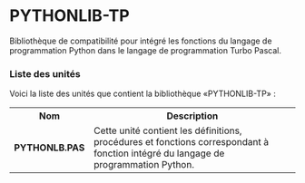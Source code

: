 # PYTHONLIB-TP
Bibliothèque de compatibilité pour intégré les fonctions du langage de programmation Python dans le langage de programmation Turbo Pascal.

<h3>Liste des unités</h3>

Voici la liste des unités que contient la bibliothèque «PYTHONLIB-TP» :

<table>
  <tr>
    <th>Nom</th>
    <th>Description</th>
  </tr>
  <tr>
    <td><b>PYTHONLB.PAS</b></td>
    <td>Cette unité contient les définitions, procédures et fonctions correspondant à fonction intégré du langage de programmation Python.</td>
  </tr>
</table>
